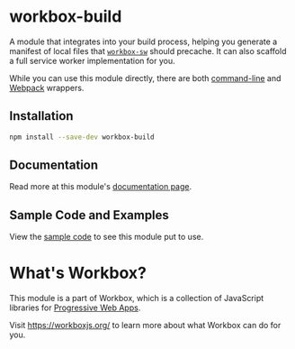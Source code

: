 # workbox-build

A module that integrates into your build process, helping you generate a
manifest of local files that [`workbox-sw`](../workbox-sw) should precache.
It can also scaffold a full service worker implementation for you.

While you can use this module directly, there are both
[command-line](../workbox-cli) and [Webpack](../workbox-webpack-plugin)
wrappers.

## Installation

```sh
npm install --save-dev workbox-build
```

## Documentation

Read more at this module's [documentation page](https://workboxjs.org/reference-docs/latest/module-workbox-build.html).

## Sample Code and Examples

View the
[sample code](https://github.com/GoogleChrome/workbox/tree/master/packages/workbox-build/demo)
to see this module put to use.

# What's Workbox?

This module is a part of Workbox, which is a collection of JavaScript libraries
for [Progressive Web Apps](https://developers.google.com/web/progressive-web-apps/).

Visit https://workboxjs.org/ to learn more about what Workbox can do for you.
